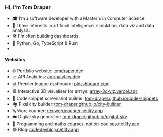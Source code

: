 ### Hi, I'm Tom Draper
- 🎓 I’m a software developer with a Master's in Computer Science.
- 👀 I have interests in artificial intelligence, simulation, data viz and data analysis.
- 🛠️ I'm often building dashboards.
- 💙 Python, Go, TypeScript & Rust
- 
#### Websites
- 🌐 Portfolio website:                    [tomdraper.dev](https://tomdraper.dev)
- 📈 API Analytics: [apianalytics.dev](https://apianalytics.dev)
- 📊 Premier league dashboard: [pldashboard.com](https://pldashboard.com)
- 🟩 Interactive 3D visualiser for arrays:       [array-3d-viz.vercel.app](https://array-3d-viz.vercel.app)
- 📸 Code snippet screenshot builder: [tom-draper.github.io/code-snippets](https://tom-draper.github.io/code-snippets) 
- 🏘️ Pixel city builder:                  [tom-draper.github.io/city-builder](https://tom-draper.github.io/city-builder)
- 🔤 Word counter:  [textwordcounter.netlify.app](https://textwordcounter.netlify.app) 
- ☁️ Digital sky generator: [tom-draper.github.io/digital-sky](https://tom-draper.github.io/digital-sky)  
- 📖 Programming and maths courses:   [notion-courses.netlify.app](https://notion-courses.netlify.app)      
- 🟢 Blog:                     [codedevblog.netlify.app](https://codedevblog.netlify.app)

